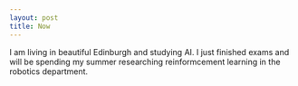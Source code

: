 ```yaml
---
layout: post
title: Now
---
```

I am living in beautiful Edinburgh and studying AI.
I just finished exams and will be spending my summer researching reinformcement learning in the robotics department.
